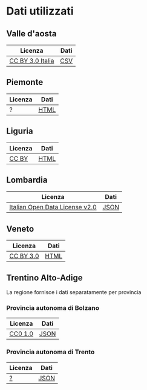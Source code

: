# Dati utilizzati
## Valle d'aosta
| Licenza | Dati |
|---|---|
[CC BY 3.0 Italia](https://creativecommons.org/licenses/by/3.0/it)|[CSV](http://www.arpa.vda.it/it/aria/la-qualit%C3%A0-dell-aria/stazioni-di-monitoraggio/inquinanti-export-dati)

## Piemonte
| Licenza | Dati |
|---|---|
?|[HTML](http://www.sistemapiemonte.it/ambiente/srqa/consultadati.shtml)

## Liguria
| Licenza | Dati |
|---|---|
[CC BY](https://creativecommons.org/licenses/by/1.0/deed.it)|[HTML](http://www.cartografiarl.regione.liguria.it/SiraQualAria/script/Pub3AccessoDatiAria.asp?Tipo=DatiGiorno)

## Lombardia
| Licenza | Dati |
|---|---|
[Italian Open Data License v2.0](https://www.dati.gov.it/content/italian-open-data-license-v20)|[JSON](https://www.dati.lombardia.it/Ambiente/Dati-sensori-aria/nicp-bhqi)

## Veneto
| Licenza | Dati |
|---|---|
[CC BY 3.0](https://creativecommons.org/licenses/by/3.0/deed.it)|[HTML](http://www.arpa.veneto.it/arpavinforma/bollettini/aria/aria_dati_validati_storico.php)

## Trentino Alto-Adige
La regione fornisce i dati separatamente per provincia

### Provincia autonoma di Bolzano
| Licenza | Dati |
|---|---|
[CC0 1.0](https://creativecommons.org/publicdomain/zero/1.0/deed.it)|[JSON](http://dati.retecivica.bz.it/it/dataset/situazione-dell-aria/resource/8f7be5f5-a497-4c49-974f-a05fd94230e9)

### Provincia autonoma di Trento
| Licenza | Dati |
|---|---|
[?]()|[JSON](https://appa.alpz.it/aria/)